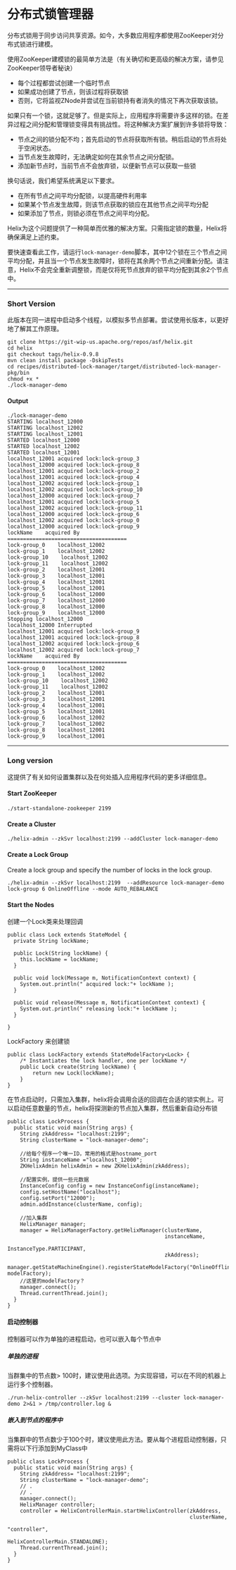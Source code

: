 # 分布式锁管理器

分布式锁用于同步访问共享资源。如今，大多数应用程序都使用ZooKeeper对分布式锁进行建模。

使用ZooKeeper建模锁的最简单方法是（有关确切和更高级的解决方案，请参见ZooKeeper领导者秘诀）

- 每个过程都尝试创建一个临时节点
- 如果成功创建了节点，则该过程将获取锁
- 否则，它将监视ZNode并尝试在当前锁持有者消失的情况下再次获取该锁。

如果只有一个锁，这就足够了。但是实际上，应用程序将需要许多这样的锁。在差异过程之间分配和管理锁变得具有挑战性。将这种解决方案扩展到许多锁将导致：

- 节点之间的锁分配不均；首先启动的节点将获取所有锁。稍后启动的节点将处于空闲状态。
- 当节点发生故障时，无法确定如何在其余节点之间分配锁。
- 添加新节点时，当前节点不会放弃锁，以便新节点可以获取一些锁

换句话说，我们希望系统满足以下要求。

- 在所有节点之间平均分配锁，以提高硬件利用率
- 如果某个节点发生故障，则该节点获取的锁应在其他节点之间平均分配
- 如果添加了节点，则锁必须在节点之间平均分配。

Helix为这个问题提供了一种简单而优雅的解决方案。只需指定锁的数量，Helix将确保满足上述约束。

要快速查看此工作，请运行`lock-manager-demo`脚本，其中12个锁在三个节点之间平均分配，并且当一个节点发生故障时，锁将在其余两个节点之间重新分配。请注意，Helix不会完全重新调整锁，而是仅将死节点放弃的锁平均分配到其余2个节点中。

------

### Short Version

此版本在同一进程中启动多个线程，以模拟多节点部署。尝试使用长版本，以更好地了解其工作原理。

```
git clone https://git-wip-us.apache.org/repos/asf/helix.git
cd helix
git checkout tags/helix-0.9.8
mvn clean install package -DskipTests
cd recipes/distributed-lock-manager/target/distributed-lock-manager-pkg/bin
chmod +x *
./lock-manager-demo
```

#### Output

```
./lock-manager-demo
STARTING localhost_12000
STARTING localhost_12002
STARTING localhost_12001
STARTED localhost_12000
STARTED localhost_12002
STARTED localhost_12001
localhost_12001 acquired lock:lock-group_3
localhost_12000 acquired lock:lock-group_8
localhost_12001 acquired lock:lock-group_2
localhost_12001 acquired lock:lock-group_4
localhost_12002 acquired lock:lock-group_1
localhost_12002 acquired lock:lock-group_10
localhost_12000 acquired lock:lock-group_7
localhost_12001 acquired lock:lock-group_5
localhost_12002 acquired lock:lock-group_11
localhost_12000 acquired lock:lock-group_6
localhost_12002 acquired lock:lock-group_0
localhost_12000 acquired lock:lock-group_9
lockName    acquired By
======================================
lock-group_0    localhost_12002
lock-group_1    localhost_12002
lock-group_10    localhost_12002
lock-group_11    localhost_12002
lock-group_2    localhost_12001
lock-group_3    localhost_12001
lock-group_4    localhost_12001
lock-group_5    localhost_12001
lock-group_6    localhost_12000
lock-group_7    localhost_12000
lock-group_8    localhost_12000
lock-group_9    localhost_12000
Stopping localhost_12000
localhost_12000 Interrupted
localhost_12001 acquired lock:lock-group_9
localhost_12001 acquired lock:lock-group_8
localhost_12002 acquired lock:lock-group_6
localhost_12002 acquired lock:lock-group_7
lockName    acquired By
======================================
lock-group_0    localhost_12002
lock-group_1    localhost_12002
lock-group_10    localhost_12002
lock-group_11    localhost_12002
lock-group_2    localhost_12001
lock-group_3    localhost_12001
lock-group_4    localhost_12001
lock-group_5    localhost_12001
lock-group_6    localhost_12002
lock-group_7    localhost_12002
lock-group_8    localhost_12001
lock-group_9    localhost_12001
```

------

### Long version

这提供了有关如何设置集群以及在何处插入应用程序代码的更多详细信息。

#### Start ZooKeeper

```
./start-standalone-zookeeper 2199
```

#### Create a Cluster

```
./helix-admin --zkSvr localhost:2199 --addCluster lock-manager-demo
```

#### Create a Lock Group

Create a lock group and specify the number of locks in the lock group.

```
./helix-admin --zkSvr localhost:2199  --addResource lock-manager-demo lock-group 6 OnlineOffline --mode AUTO_REBALANCE
```

#### Start the Nodes

创建一个Lock类来处理回调

```
public class Lock extends StateModel {
  private String lockName;

  public Lock(String lockName) {
    this.lockName = lockName;
  }

  public void lock(Message m, NotificationContext context) {
    System.out.println(" acquired lock:"+ lockName );
  }

  public void release(Message m, NotificationContext context) {
    System.out.println(" releasing lock:"+ lockName );
  }

}
```

LockFactory 来创建锁

```
public class LockFactory extends StateModelFactory<Lock> {
    /* Instantiates the lock handler, one per lockName */
    public Lock create(String lockName) {
        return new Lock(lockName);
    }
}
```

在节点启动时，只需加入集群，helix将会调用合适的回调在合适的锁实例上。可以启动任意数量的节点，helix将探测新的节点加入集群，然后重新自动分布锁

```
public class LockProcess {
  public static void main(String args) {
    String zkAddress= "localhost:2199";
    String clusterName = "lock-manager-demo";
    
    //给每个程序一个唯一ID，常用的格式是hostname_port
    String instanceName ="localhost_12000";
    ZKHelixAdmin helixAdmin = new ZKHelixAdmin(zkAddress);
    
    //配置实例，提供一些元数据
    InstanceConfig config = new InstanceConfig(instanceName);
    config.setHostName("localhost");
    config.setPort("12000");
    admin.addInstance(clusterName, config);
    
    //加入集群
    HelixManager manager;
    manager = HelixManagerFactory.getHelixManager(clusterName,
                                                  instanceName,
                                                  InstanceType.PARTICIPANT,
                                                  zkAddress);
    manager.getStateMachineEngine().registerStateModelFactory("OnlineOffline", modelFactory);
    //这里的modelFactory？
    manager.connect();
    Thread.currentThread.join();
  }
}
```

#### 启动控制器

控制器可以作为单独的进程启动，也可以嵌入每个节点中

##### 单独的进程

当群集中的节点数> 100时，建议使用此选项。为实现容错，可以在不同的机器上运行多个控制器。

```
./run-helix-controller --zkSvr localhost:2199 --cluster lock-manager-demo 2>&1 > /tmp/controller.log &
```

##### 嵌入到节点的程序中

当集群中的节点数少于100个时，建议使用此方法。要从每个进程启动控制器，只需将以下行添加到MyClass中

```
public class LockProcess {
  public static void main(String args) {
    String zkAddress= "localhost:2199";
    String clusterName = "lock-manager-demo";
    // .
    // .
    manager.connect();
    HelixManager controller;
    controller = HelixControllerMain.startHelixController(zkAddress,
                                                          clusterName,
                                                          "controller",
                                                          HelixControllerMain.STANDALONE);
    Thread.currentThread.join();
  }
}
```